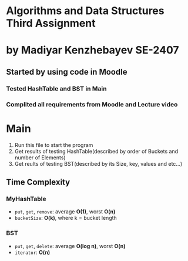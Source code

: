 # Algorithms and Data Structures Third Assignment
# by Madiyar Kenzhebayev SE-2407
## Started by using code in Moodle
### Tested HashTable and BST in Main
### Complited all requirements from Moodle and Lecture video

# Main
1. Run this file to start the program
2. Get results of testing HashTable(described by order of Buckets and  number of Elements)
3. Get reults of testing BST(described by its Size, key, values and etc...)

## Time Complexity

### MyHashTable
- `put`, `get`, `remove`: average **O(1)**, worst **O(n)**
- `bucketSize`: **O(k)**, where k = bucket length

### BST
- `put`, `get`, `delete`: average **O(log n)**, worst **O(n)**
- `iterator`: **O(n)**
